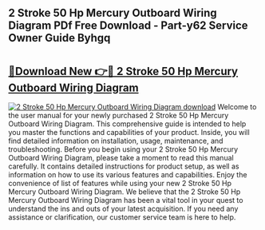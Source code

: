 ## 2 Stroke 50 Hp Mercury Outboard Wiring Diagram PDf Free Download - Part-y62 Service Owner Guide Byhgq

# <h2><a href="http://dfpujl.blite.top/?on=2+Stroke+50+Hp+Mercury+Outboard+Wiring+Diagram">🔗Download New 👉🔴 2 Stroke 50 Hp Mercury Outboard Wiring Diagram</a></h2>

[![2 Stroke 50 Hp Mercury Outboard Wiring Diagram download](https://i.imgur.com/lujVjoI.png)](http://dfpujl.blite.top/?on=2+Stroke+50+Hp+Mercury+Outboard+Wiring+Diagram)
Welcome to the user manual for your newly purchased 2 Stroke 50 Hp Mercury Outboard Wiring Diagram. This comprehensive guide is intended to help you master the functions and capabilities of your product. Inside, you will find detailed information on installation, usage, maintenance, and troubleshooting. Before you begin using your 2 Stroke 50 Hp Mercury Outboard Wiring Diagram, please take a moment to read this manual carefully. It contains detailed instructions for product setup, as well as information on how to use its various features and capabilities. Enjoy the convenience of list of features while using your new 2 Stroke 50 Hp Mercury Outboard Wiring Diagram. We believe that the 2 Stroke 50 Hp Mercury Outboard Wiring Diagram has been a vital tool in your quest to understand the ins and outs of your latest acquisition. If you need any assistance or clarification, our customer service team is here to help.

